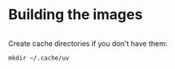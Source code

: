 # Building the images

```
```

Create cache directories if you don't have them:

```
mkdir ~/.cache/uv
```

